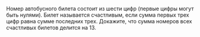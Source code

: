 Номер автобусного билета состоит из шести цифр (первые цифры могут быть нулями). Билет называется счастливым, если сумма первых трех цифр равна сумме последних трех. Докажите, что сумма номеров всех счастливых билетов делится на 13.